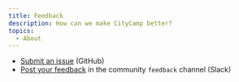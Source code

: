 ```yaml
---
title: Feedback
description: How can we make CityCamp better?
topics:
  - About
---
```


- [Submit an issue](https://github.com/CityCamp/citycamp.github.io/issues) (GitHub)
- [Post your feedback](https://citycamp-team.slack.com) in the community `feedback` channel (Slack)